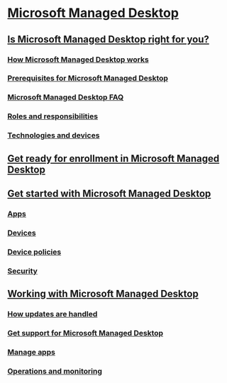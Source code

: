 # [Microsoft Managed Desktop](index.md)
## [Is Microsoft Managed Desktop right for you?](intro/index.md)
### [How Microsoft Managed Desktop works](intro/how-managed-desktop-works.md)
### [Prerequisites for Microsoft Managed Desktop](intro/prerequisites.md)
### [Microsoft Managed Desktop FAQ](intro/faq.md)
### [Roles and responsibilities](intro/roles-and-responsibilities.md)
### [Technologies and devices](intro/technologies-and-devices.md)
## [Get ready for enrollment in Microsoft Managed Desktop](get-ready/index.md)
## [Get started with Microsoft Managed Desktop](get-started/index.md)
### [Apps](get-started/apps.md)
### [Devices](get-started/devices.md)
### [Device policies](get-started/device-policies.md)
### [Security](get-started/security.md)
## [Working with Microsoft Managed Desktop](working-with-managed-desktop/index.md)
### [How updates are handled](working-with-managed-desktop/updates.md)
### [Get support for Microsoft Managed Desktop](working-with-managed-desktop/support.md)
### [Manage apps](working-with-managed-desktop/manage-apps.md)
### [Operations and monitoring](working-with-managed-desktop/operations-and-monitoring.md)

